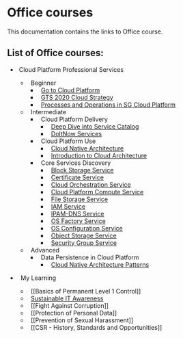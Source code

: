 # Office courses

  

This documentation contains the links to Office course.

## List of Office courses:

*  Cloud Platform Professional Services
	*   Beginner
		*   [Go to Cloud Platform](cloudPlatformProfessionalServices/beginner/goToCloudPlatform.md)
		*   [GTS 2020 Cloud Strategy](cloudPlatformProfessionalServices/beginner/gts2020CloudStrategy.md)
		*   [Processes and Operations in SG Cloud Platform](cloudPlatformProfessionalServices/beginner/processesAndOperationsInSG.md)
	*   Intermediate
		*   Cloud Platform Delivery
			*   [Deep Dive into Service Catalog](cloudPlatformProfessionalServices/intermediate/cloudPlatformDelivery/deepDiveIntoServiceCatalog.md)
			*   [DoItNow Services](cloudPlatformProfessionalServices/intermediate/cloudPlatformDelivery/doItNowService.md)
		*   Cloud Platform Use
			*   [Cloud Native Architecture](cloudPlatformProfessionalServices/intermediate/cloudPlatformUse/cloudNativeArchitecture.md)
			*   [Introduction to Cloud Architecture](cloudPlatformProfessionalServices/intermediate/cloudPlatformUse/introductionToCloudArchitecture.md)
		*   Core Services Discovery
			*   [Block Storage Service](cloudPlatformProfessionalServices/intermediate/coreServicesDiscovery/blockStorageService.md)
			*   [Certificate Service](cloudPlatformProfessionalServices/intermediate/coreServicesDiscovery/certificateService.md)
			*   [Cloud Orchestration Service](cloudPlatformProfessionalServices/intermediate/coreServicesDiscovery/cloudOrchestrationService.md)
			*   [Cloud Platform Compute Service](cloudPlatformProfessionalServices/intermediate/coreServicesDiscovery/cloudPlatformComputeService.md)
			*   [File Storage Service](cloudPlatformProfessionalServices/intermediate/coreServicesDiscovery/fileStorageService.md)
			*   [IAM Service](cloudPlatformProfessionalServices/intermediate/coreServicesDiscovery/IAMService.md)
			*   [IPAM-DNS Service](cloudPlatformProfessionalServices/intermediate/coreServicesDiscovery/IPAM_DNSService.md)
			*   [OS Factory Service](cloudPlatformProfessionalServices/intermediate/coreServicesDiscovery/OSFactoryService.md)
			*   [OS Configuration Service](cloudPlatformProfessionalServices/intermediate/coreServicesDiscovery/OSConfigurationService.md)
			*   [Object Storage Service](cloudPlatformProfessionalServices/intermediate/coreServicesDiscovery/objectStorageService.md)
			*   [Security Group Service](cloudPlatformProfessionalServices/intermediate/coreServicesDiscovery/securityGroupService.md)
	*   Advanced
		*   Data Persistence in Cloud Platform
			*   [Cloud Native Architecture Patterns](cloudPlatformProfessionalServices/advanced/dataPersistenceInCloudPlatform/cloudNativeArchitecturesPatterns.md)

*   My Learning
	*   [[Basics of Permanent Level 1 Control]]
	*   [Sustainable IT Awareness](myLearning/sustainableITAwareness.md)
	*   [[Fight Against Corruption]]
	*   [[Protection of Personal Data]]
	*   [[Prevention of Sexual Harassment]]
	*   [[CSR - History, Standards and Opportunities]]